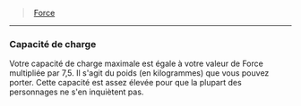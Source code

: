 ﻿---
!Generic
Id: abilities_strength_hd.md#capacité-de-charge
ParentLink: abilities_strength_hd.md#force
Name: Capacité de charge
ParentName: Force
NameLevel: 3
---
> [Force](hd_abilities_strength.md)

---

### Capacité de charge

Votre capacité de charge maximale est égale à votre valeur de Force multipliée par 7,5. Il s'agit du poids (en kilogrammes) que vous pouvez porter. Cette capacité est assez élevée pour que la plupart des personnages ne s'en inquiètent pas.

